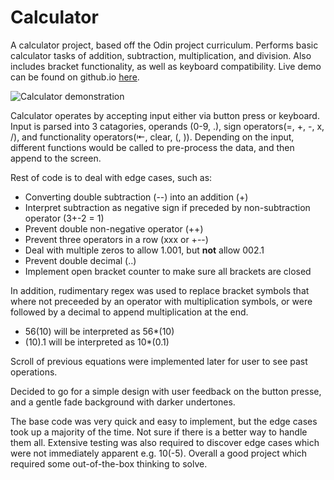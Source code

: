 # Calculator
A calculator project, based off the Odin project curriculum. Performs basic calculator tasks of addition, subtraction, multiplication, and division. Also includes bracket functionality, as well as keyboard compatibility. Live demo can be found on github.io [here](https://sasountorossian.github.io/Calculator/). 

![Calculator demonstration]()

Calculator operates by accepting input either via button press or keyboard. Input is parsed into 3 catagories, operands (0-9, .), sign operators(=, +, -, x, /), and functionality operators(⇤, clear, (, )). Depending on the input, different functions would be called to pre-process the data, and then append to the screen.

Rest of code is to deal with edge cases, such as:
* Converting double subtraction (--) into an addition (+)
* Interpret subtraction as negative sign if preceded by non-subtraction operator (3+-2 = 1)
* Prevent double non-negative operator (++)
* Prevent three operators in a row (xxx or +--)
* Deal with multiple zeros to allow 1.001, but **not** allow 002.1
* Prevent double decimal (..)
* Implement open bracket counter to make sure all brackets are closed

In addition, rudimentary regex was used to replace bracket symbols that where not preceeded by an operator with multiplication symbols, or were followed by a decimal to append multiplication at the end.
* 56(10) will be interpreted as 56*(10)
* (10).1 will be interpreted as 10*(0.1)

Scroll of previous equations were implemented later for user to see past operations.

Decided to go for a simple design with user feedback on the button presse, and a gentle fade background with darker undertones.

The base code was very quick and easy to implement, but the edge cases took up a majority of the time. Not sure if there is a better way to handle them all. Extensive testing was also required to discover edge cases which were not immediately apparent e.g. 10(-5). Overall a good project which required some out-of-the-box thinking to solve.
